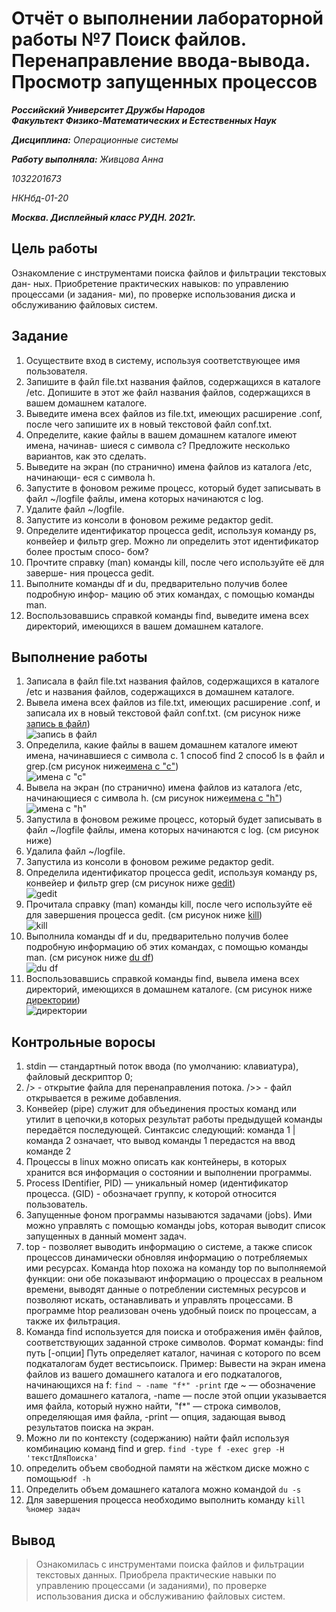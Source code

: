 # Отчёт о выполнении лабораторной работы №7 Поиск файлов. Перенаправление ввода-вывода. Просмотр запущенных процессов
***Российский Университет Дружбы Народов***  
***Факультект Физико-Математических и Естественных Наук***  

 ***Дисциплина:*** *Операционные системы*  
 
 ***Работу выполняла:*** *Живцова Анна*  
 
 *1032201673*  
 
 *НКНбд-01-20*  
 
 ***Москва. Дисплейный класс РУДН. 2021г.***  
 
## Цель работы 
Ознакомление с инструментами поиска файлов и фильтрации текстовых дан-
ных. Приобретение практических навыков: по управлению процессами (и задания-
ми), по проверке использования диска и обслуживанию файловых систем.
## Задание 
1. Осуществите вход в систему, используя соответствующее имя пользователя.
2. Запишите в файл file.txt названия файлов, содержащихся в каталоге /etc.
Допишите в этот же файл названия файлов, содержащихся в вашем домашнем
каталоге.
3. Выведите имена всех файлов из file.txt, имеющих расширение .conf, после
чего запишите их в новый текстовой файл conf.txt.
4. Определите, какие файлы в вашем домашнем каталоге имеют имена, начинав-
шиеся с символа c? Предложите несколько вариантов, как это сделать.
5. Выведите на экран (по странично) имена файлов из каталога /etc, начинающи-
еся с символа h.
6. Запустите в фоновом режиме процесс, который будет записывать в файл
~/logfile файлы, имена которых начинаются с log.
7. Удалите файл ~/logfile.
8. Запустите из консоли в фоновом режиме редактор gedit.
9. Определите идентификатор процесса gedit, используя команду ps, конвейер и
фильтр grep. Можно ли определить этот идентификатор более простым спосо-
бом?
10. Прочтите справку (man) команды kill, после чего используйте её для заверше-
ния процесса gedit.
11. Выполните команды df и du, предварительно получив более подробную инфор-
мацию об этих командах, с помощью команды man.
12. Воспользовавшись справкой команды find, выведите имена всех директорий,
имеющихся в вашем домашнем каталоге.
## Выполнение работы
1. Записала в файл file.txt названия файлов, содержащихся в каталоге /etс и названия файлов, содержащихся в домашнем каталоге.
2. Вывела имена всех файлов из file.txt, имеющих расширение .conf, и записала их в новый текстовой файл conf.txt. (см рисунок ниже [запись в файл](lab07\1.png))  
![запись в файл](lab07\1.png)
4. Определила, какие файлы в вашем домашнем каталоге имеют имена, начинавшиеся с символа с. 1 способ find 2 способ ls в файл и grep.(см рисунок ниже[имена с "с"](lab07\2.png))  
![имена с "с"](lab07\2.png)
5. Вывела на экран (по странично) имена файлов из каталога /etc, начинающиеся с символа h. (см рисунок ниже[имена с "h"](lab07\3.png))  
![имена с "h"](lab07\3.png)
6. Запустила в фоновом режиме процесс, который будет записывать в файл ~/logfile файлы, имена которых начинаются с log. (см рисунок ниже)   
7. Удалила файл ~/logfile.
8. Запустила из консоли в фоновом режиме редактор gedit.
9. Определила идентификатор процесса gedit, используя команду ps, конвейер и фильтр grep (см рисунок ниже [gedit](lab07\4.png))   
![gedit](lab07\4.png)
10. Прочитала справку (man) команды kill, после чего используйте её для завершения процесса gedit. (см рисунок ниже [kill](lab07\5.png))  
![kill](lab07\5.png)
11. Выполнила команды df и du, предварительно получив более подробную информацию об этих командах, с помощью команды man. (см рисунок ниже [du df](lab07\6.png))  
![du df](lab07\6.png)
12. Воспользовавшись справкой команды find, вывела имена всех директорий, имеющихся в домашнем каталоге.  (см рисунок ниже [директории](lab07\7.png))  
![директории](lab07\7.png)
## Контрольные воросы
1. stdin — стандартный поток ввода (по умолчанию: клавиатура), файловый дескриптор 0;
2. /> - открытие файла для перенаправления потока.
/>> - файл открывается в режиме добавления.
3. Конвейер (pipe) служит для объединения простых команд или утилит в цепочки,в которых результат работы предыдущей команды передаётся последующей. Синтаксис следующий:
команда 1 | команда 2
означает, что вывод команды 1 передастся на ввод команде 2
4.  Процессы в linux можно описать как контейнеры, в которых хранится вся информация о состоянии и выполнении программы. 
5. Process IDentifier, PID) — уникальный номер (идентификатор процесса. (GID) - обозначает группу, к которой относится пользователь.
6. Запущенные фоном программы называются задачами (jobs). Ими можно управлять с помощью команды jobs, которая выводит список запущенных в данный момент задач.
7. top - позволяет выводить информацию о системе, а также список процессов динамически обновляя информацию о потребляемых ими ресурсах.
Команда htop похожа на команду top по выполняемой функции: они обе показывают информацию о процессах в реальном времени, выводят данные о потреблении системных ресурсов и позволяют искать, останавливать и управлять процессами.
В программе htop реализован очень удобный поиск по процессам, а также их фильтрация.
8. Команда find используется для поиска и отображения имён файлов, соответствующих заданной строке символов.
Формат команды:
find путь [-опции]
Путь определяет каталог, начиная с которого по всем подкаталогам будет вестисьпоиск.
Пример:
Вывести на экран имена файлов из вашего домашнего каталога и его подкаталогов, начинающихся на f:
```find ~ -name "f*" -print```
где ~ — обозначение вашего домашнего каталога, -name — после этой опции указывается имя файла, который нужно найти, "f*" — строка символов, определяющая имя файла, -print — опция, задающая вывод результатов поиска на экран.
9. Можно ли по контексту (содержанию) найти файл используя комбинацию команд find и grep. ```find -type f -exec grep -H 'текстДляПоиска' ```
10. определить объем свободной памяти на жёстком диске можно с помощью```df -h```
11. Определить объем домашнего каталога можно командой ```du -s```
12. Для завершения процесса необходимо выполнить команду
```kill %номер задач```
## Вывод
> Ознакомилась с инструментами поиска файлов и фильтрации текстовых данных. Приобрела практические навыки по управлению процессами (и заданиями), по проверке использования диска и обслуживанию файловых систем.